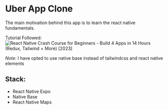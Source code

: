 # Uber App Clone

The main motivation behind this app is to learn the react native fundamentals.

Tutorial Followed: ![React Native Crash Course for Beginners - Build 4 Apps in 14 Hours (Redux, Tailwind + More) [2023]](https://www.youtube.com/watch?v=AkEnidfZnCU&t=15227s)

*Note*: I have opted to use native base instead of tailwindcss and react native elements 

## Stack: 
- React Native Expo
- Native Base
- React Native Maps
